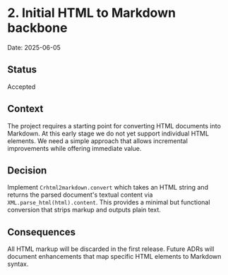 # 2. Initial HTML to Markdown backbone

Date: 2025-06-05

## Status

Accepted

## Context

The project requires a starting point for converting HTML documents into Markdown. At this early stage we do not yet support individual HTML elements. We need a simple approach that allows incremental improvements while offering immediate value.

## Decision

Implement `Crhtml2markdown.convert` which takes an HTML string and returns the parsed document's textual content via `XML.parse_html(html).content`. This provides a minimal but functional conversion that strips markup and outputs plain text.

## Consequences

All HTML markup will be discarded in the first release. Future ADRs will document enhancements that map specific HTML elements to Markdown syntax.
